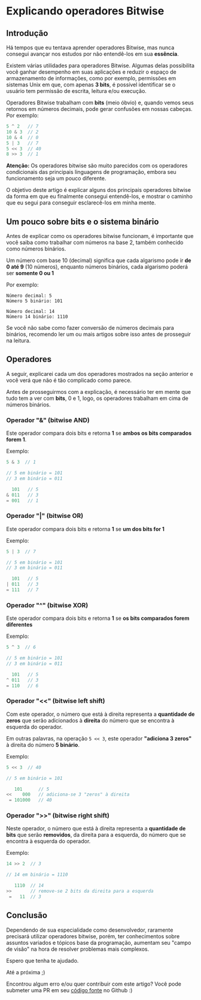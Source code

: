 # Explicando operadores Bitwise
## Introdução
Há tempos que eu tentava aprender operadores Bitwise, mas nunca consegui avançar nos estudos por não entendê-los em sua **essência**.

Existem várias utilidades para operadores Bitwise. Algumas delas possibilita você ganhar desempenho em suas aplicações e reduzir o espaço de armazenamento de informações, como por exemplo, permissões em sistemas Unix em que, com apenas **3 bits**, é possível identificar se o usuário tem permissão de escrita, leitura e/ou execução.

Operadores Bitwise trabalham com **bits** (meio óbvio) e, quando vemos seus retornos em números decimais, pode gerar confusões em nossas cabeças. Por exemplo:
```php
5 ^ 2   // 7
10 & 3  // 2
10 & 4  // 0
5 | 3   // 7
5 << 3  // 40
8 >> 3  // 1
```

**Atenção:** Os operadores bitwise são muito parecidos com os operadores condicionais das principais linguagens de programação, embora seu funcionamento seja um pouco diferente.

O objetivo deste artigo é explicar alguns dos principais operadores bitwise da forma em que eu finalmente consegui entendê-los, e mostrar o caminho que eu segui para conseguir esclarecê-los em minha mente.

## Um pouco sobre bits e o sistema binário
Antes de explicar como os operadores bitwise funcionam, é importante que você saiba como trabalhar com números na base 2, também conhecido como números binários.

Um número com base 10 (decimal) significa que cada algarismo pode ir **de 0 até 9** (10 números), enquanto números binários, cada algarismo poderá ser **somente 0 ou 1**

Por exemplo:
```
Número decimal: 5
Número 5 binário: 101

Número decimal: 14
Número 14 binário: 1110
```

Se você não sabe como fazer conversão de números decimais para binários, recomendo ler um ou mais artigos sobre isso antes de prosseguir na leitura.

## Operadores
A seguir, explicarei cada um dos operadores mostrados na seção anterior e você verá que não é tão complicado como parece.

Antes de prosseguirmos com a explicação, é necessário ter em mente que tudo tem a ver com **bits**, 0 e 1, logo, os operadores trabalham em cima de números binários.

### Operador "&" (bitwise AND)
Este operador compara dois bits e retorna **1** se **ambos os bits comparados forem 1**.

Exemplo:
```php
5 & 3  // 1

// 5 em binário = 101
// 3 em binário = 011

  101   // 5
& 011   // 3
= 001   // 1
```

### Operador "|" (bitwise OR)
Este operador compara dois bits e retorna **1** se **um dos bits for 1**

Exemplo:
```php
5 | 3  // 7

// 5 em binário = 101
// 3 em binário = 011

  101   // 5
| 011   // 3
= 111   // 7
```
### Operador "^" (bitwise XOR)
Este operador compara dois bits e retorna **1** se **os bits comparados forem diferentes**

Exemplo:
```php
5 ^ 3  // 6

// 5 em binário = 101
// 3 em binário = 011

  101   // 5
^ 011   // 3
= 110   // 6
```
### Operador "<<" (bitwise left shift)
Com este operador, o número que está à direita representa a **quantidade de zeros** que serão adicionados à **direita** do número que se encontra à esquerda do operador.

Em outras palavras, na operação `5 << 3`, este operador **"adiciona 3 zeros"** à direita do número **5 binário**.

Exemplo:
```php
5 << 3  // 40

// 5 em binário = 101

   101      // 5
<<    000   // adiciona-se 3 "zeros" à direita
 = 101000   // 40
```

### Operador ">>" (bitwise right shift)
Neste operador, o número que está à direita representa a **quantidade de bits** que serão **removidos**, da direita para a esquerda, do número que se encontra à esquerda do operador.

Exemplo:
```php
14 >> 2  // 3

// 14 em binário = 1110

   1110  // 14
>>       // remove-se 2 bits da direita para a esquerda
 =   11  // 3
```

## Conclusão
Dependendo de sua especialidade como desenvolvedor, raramente precisará utilizar operadores bitwise, porém, ter conhecimentos sobre assuntos variados e tópicos base da programação, aumentam seu "campo de visão" na hora de resolver problemas mais complexos.

Espero que tenha te ajudado.

Até a próxima ;)

Encontrou algum erro e/ou quer contribuir com este artigo? Você pode submeter uma PR em seu [código fonte](https://github.com/danilopinotti/blog-posts/blob/master/2021-03-13-explicando_operadores_bitwise.md) no Github :)